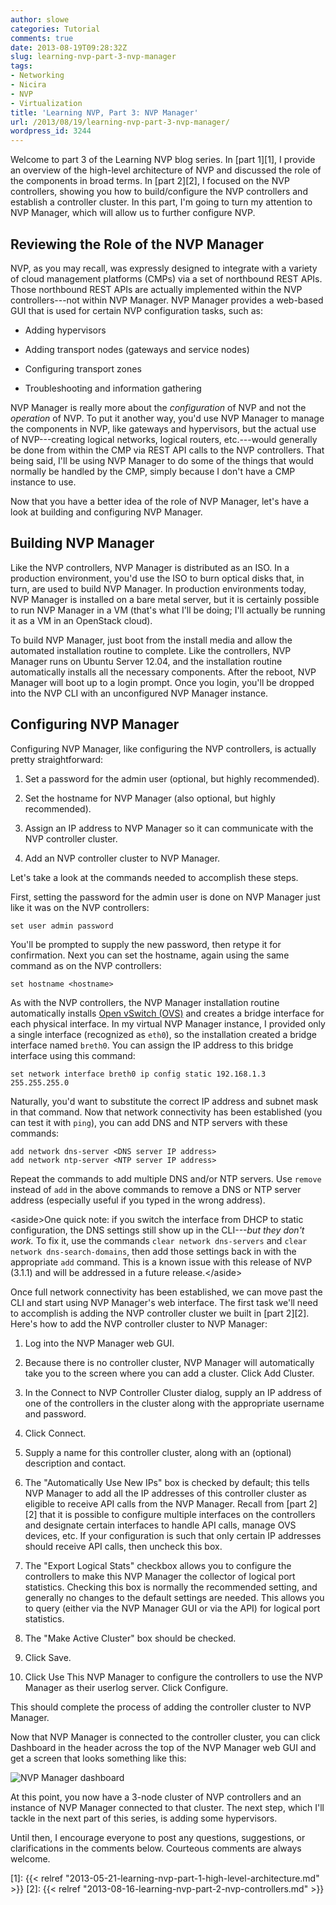 ```yaml
---
author: slowe
categories: Tutorial
comments: true
date: 2013-08-19T09:28:32Z
slug: learning-nvp-part-3-nvp-manager
tags:
- Networking
- Nicira
- NVP
- Virtualization
title: 'Learning NVP, Part 3: NVP Manager'
url: /2013/08/19/learning-nvp-part-3-nvp-manager/
wordpress_id: 3244
---
```


Welcome to part 3 of the Learning NVP blog series. In [part 1][1], I provide an overview of the high-level architecture of NVP and discussed the role of the components in broad terms. In [part 2][2], I focused on the NVP controllers, showing you how to build/configure the NVP controllers and establish a controller cluster. In this part, I'm going to turn my attention to NVP Manager, which will allow us to further configure NVP.

## Reviewing the Role of the NVP Manager

NVP, as you may recall, was expressly designed to integrate with a variety of cloud management platforms (CMPs) via a set of northbound REST APIs. Those northbound REST APIs are actually implemented within the NVP controllers---not within NVP Manager. NVP Manager provides a web-based GUI that is used for certain NVP configuration tasks, such as:

* Adding hypervisors

* Adding transport nodes (gateways and service nodes)

* Configuring transport zones

* Troubleshooting and information gathering

NVP Manager is really more about the _configuration_ of NVP and not the _operation_ of NVP. To put it another way, you'd use NVP Manager to manage the components in NVP, like gateways and hypervisors, but the actual use of NVP---creating logical networks, logical routers, etc.---would generally be done from within the CMP via REST API calls to the NVP controllers. That being said, I'll be using NVP Manager to do some of the things that would normally be handled by the CMP, simply because I don't have a CMP instance to use.

Now that you have a better idea of the role of NVP Manager, let's have a look at building and configuring NVP Manager.

## Building NVP Manager

Like the NVP controllers, NVP Manager is distributed as an ISO. In a production environment, you'd use the ISO to burn optical disks that, in turn, are used to build NVP Manager. In production environments today, NVP Manager is installed on a bare metal server, but it is certainly possible to run NVP Manager in a VM (that's what I'll be doing; I'll actually be running it as a VM in an OpenStack cloud).

To build NVP Manager, just boot from the install media and allow the automated installation routine to complete. Like the controllers, NVP Manager runs on Ubuntu Server 12.04, and the installation routine automatically installs all the necessary components. After the reboot, NVP Manager will boot up to a login prompt. Once you login, you'll be dropped into the NVP CLI with an unconfigured NVP Manager instance.

## Configuring NVP Manager

Configuring NVP Manager, like configuring the NVP controllers, is actually pretty straightforward:

1. Set a password for the admin user (optional, but highly recommended).

2. Set the hostname for NVP Manager (also optional, but highly recommended).

3. Assign an IP address to NVP Manager so it can communicate with the NVP controller cluster.

4. Add an NVP controller cluster to NVP Manager.

Let's take a look at the commands needed to accomplish these steps.

First, setting the password for the admin user is done on NVP Manager just like it was on the NVP controllers:

```text
set user admin password
```

You'll be prompted to supply the new password, then retype it for confirmation. Next you can set the hostname, again using the same command as on the NVP controllers:

```text
set hostname <hostname>
```

As with the NVP controllers, the NVP Manager installation routine automatically installs [Open vSwitch (OVS)](http://openvswitch.org/) and creates a bridge interface for each physical interface. In my virtual NVP Manager instance, I provided only a single interface (recognized as `eth0`), so the installation created a bridge interface named `breth0`. You can assign the IP address to this bridge interface using this command:

```text
set network interface breth0 ip config static 192.168.1.3 255.255.255.0
```

Naturally, you'd want to substitute the correct IP address and subnet mask in that command. Now that network connectivity has been established (you can test it with `ping`), you can add DNS and NTP servers with these commands:

```text
add network dns-server <DNS server IP address>  
add network ntp-server <NTP server IP address>
```

Repeat the commands to add multiple DNS and/or NTP servers. Use `remove` instead of `add` in the above commands to remove a DNS or NTP server address (especially useful if you typed in the wrong address).

&lt;aside&gt;One quick note: if you switch the interface from DHCP to static configuration, the DNS settings still show up in the CLI---_but they don't work._ To fix it, use the commands `clear network dns-servers` and `clear network dns-search-domains`, then add those settings back in with the appropriate `add` command. This is a known issue with this release of NVP (3.1.1) and will be addressed in a future release.&lt;/aside&gt;

Once full network connectivity has been established, we can move past the CLI and start using NVP Manager's web interface. The first task we'll need to accomplish is adding the NVP controller cluster we built in [part 2][2]. Here's how to add the NVP controller cluster to NVP Manager:

1. Log into the NVP Manager web GUI.

2. Because there is no controller cluster, NVP Manager will automatically take you to the screen where you can add a cluster. Click Add Cluster.

3. In the Connect to NVP Controller Cluster dialog, supply an IP address of one of the controllers in the cluster along with the appropriate username and password.

4. Click Connect.

5. Supply a name for this controller cluster, along with an (optional) description and contact.

6. The "Automatically Use New IPs" box is checked by default; this tells NVP Manager to add all the IP addresses of this controller cluster as eligible to receive API calls from the NVP Manager. Recall from [part 2][2] that it is possible to configure multiple interfaces on the controllers and designate certain interfaces to handle API calls, manage OVS devices, etc. If your configuration is such that only certain IP addresses should receive API calls, then uncheck this box.

7. The "Export Logical Stats" checkbox allows you to configure the controllers to make this NVP Manager the collector of logical port statistics. Checking this box is normally the recommended setting, and generally no changes to the default settings are needed. This allows you to query (either via the NVP Manager GUI or via the API) for logical port statistics.

8. The "Make Active Cluster" box should be checked.

9. Click Save.

10. Click Use This NVP Manager to configure the controllers to use the NVP Manager as their userlog server. Click Configure.

This should complete the process of adding the controller cluster to NVP Manager.

Now that NVP Manager is connected to the controller cluster, you can click Dashboard in the header across the top of the NVP Manager web GUI and get a screen that looks something like this:

![NVP Manager dashboard](/public/img/nvp-mgr-dashboard.png)

At this point, you now have a 3-node cluster of NVP controllers and an instance of NVP Manager connected to that cluster. The next step, which I'll tackle in the next part of this series, is adding some hypervisors.

Until then, I encourage everyone to post any questions, suggestions, or clarifications in the comments below. Courteous comments are always welcome.

[1]: {{< relref "2013-05-21-learning-nvp-part-1-high-level-architecture.md" >}}
[2]: {{< relref "2013-08-16-learning-nvp-part-2-nvp-controllers.md" >}}
